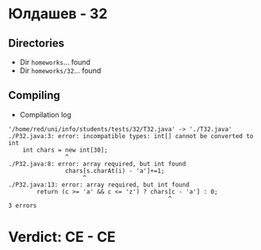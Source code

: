 # Юлдашев - 32
## Directories
- Dir `homeworks`... found
- Dir `homeworks/32`... found
## Compiling
- Compilation log
```
'/home/red/uni/info/students/tests/32/T32.java' -> './T32.java'
./P32.java:3: error: incompatible types: int[] cannot be converted to int
    int chars = new int[30];
                ^
./P32.java:8: error: array required, but int found
                chars[s.charAt(i) - 'a']+=1;
                     ^
./P32.java:13: error: array required, but int found
        return (c >= 'a' && c <= 'z') ? chars[c - 'a'] : 0;
                                             ^
3 errors

```
# Verdict: **CE** - CE

